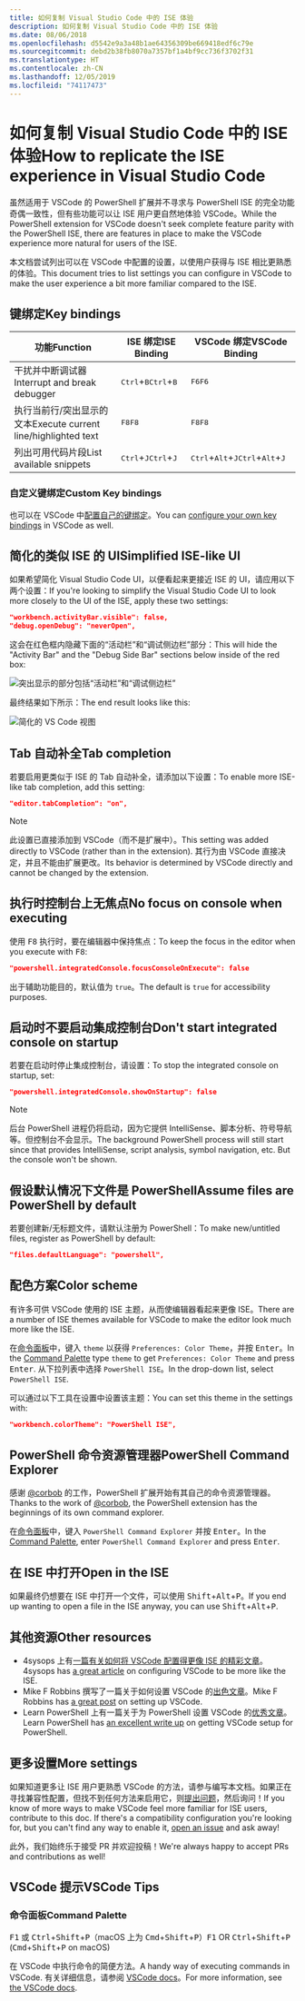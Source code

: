 ```yaml
---
title: 如何复制 Visual Studio Code 中的 ISE 体验
description: 如何复制 Visual Studio Code 中的 ISE 体验
ms.date: 08/06/2018
ms.openlocfilehash: d5542e9a3a48b1ae64356309be669418edf6c79e
ms.sourcegitcommit: debd2b38fb8070a7357bf1a4bf9cc736f3702f31
ms.translationtype: HT
ms.contentlocale: zh-CN
ms.lasthandoff: 12/05/2019
ms.locfileid: "74117473"
---
```

# <a name="how-to-replicate-the-ise-experience-in-visual-studio-code"></a><span data-ttu-id="f1202-103">如何复制 Visual Studio Code 中的 ISE 体验</span><span class="sxs-lookup"><span data-stu-id="f1202-103">How to replicate the ISE experience in Visual Studio Code</span></span>

<span data-ttu-id="f1202-104">虽然适用于 VSCode 的 PowerShell 扩展并不寻求与 PowerShell ISE 的完全功能奇偶一致性，但有些功能可以让 ISE 用户更自然地体验 VSCode。</span><span class="sxs-lookup"><span data-stu-id="f1202-104">While the PowerShell extension for VSCode doesn't seek complete feature parity with the PowerShell ISE, there are features in place to make the VSCode experience more natural for users of the ISE.</span></span>

<span data-ttu-id="f1202-105">本文档尝试列出可以在 VSCode 中配置的设置，以使用户获得与 ISE 相比更熟悉的体验。</span><span class="sxs-lookup"><span data-stu-id="f1202-105">This document tries to list settings you can configure in VSCode to make the user experience a bit more familiar compared to the ISE.</span></span>

## <a name="key-bindings"></a><span data-ttu-id="f1202-106">键绑定</span><span class="sxs-lookup"><span data-stu-id="f1202-106">Key bindings</span></span>

| <span data-ttu-id="f1202-107">功能</span><span class="sxs-lookup"><span data-stu-id="f1202-107">Function</span></span>                              | <span data-ttu-id="f1202-108">ISE 绑定</span><span class="sxs-lookup"><span data-stu-id="f1202-108">ISE Binding</span></span>                  | <span data-ttu-id="f1202-109">VSCode 绑定</span><span class="sxs-lookup"><span data-stu-id="f1202-109">VSCode Binding</span></span>                              |
| ----------------                      | -----------                  | --------------                              |
| <span data-ttu-id="f1202-110">干扰并中断调试器</span><span class="sxs-lookup"><span data-stu-id="f1202-110">Interrupt and break debugger</span></span>          | <span data-ttu-id="f1202-111"><kbd>Ctrl</kbd>+<kbd>B</kbd></span><span class="sxs-lookup"><span data-stu-id="f1202-111"><kbd>Ctrl</kbd>+<kbd>B</kbd></span></span> | <span data-ttu-id="f1202-112"><kbd>F6</kbd></span><span class="sxs-lookup"><span data-stu-id="f1202-112"><kbd>F6</kbd></span></span>                               |
| <span data-ttu-id="f1202-113">执行当前行/突出显示的文本</span><span class="sxs-lookup"><span data-stu-id="f1202-113">Execute current line/highlighted text</span></span> | <span data-ttu-id="f1202-114"><kbd>F8</kbd></span><span class="sxs-lookup"><span data-stu-id="f1202-114"><kbd>F8</kbd></span></span>                | <span data-ttu-id="f1202-115"><kbd>F8</kbd></span><span class="sxs-lookup"><span data-stu-id="f1202-115"><kbd>F8</kbd></span></span>                               |
| <span data-ttu-id="f1202-116">列出可用代码片段</span><span class="sxs-lookup"><span data-stu-id="f1202-116">List available snippets</span></span>               | <span data-ttu-id="f1202-117"><kbd>Ctrl</kbd>+<kbd>J</kbd></span><span class="sxs-lookup"><span data-stu-id="f1202-117"><kbd>Ctrl</kbd>+<kbd>J</kbd></span></span> | <span data-ttu-id="f1202-118"><kbd>Ctrl</kbd>+<kbd>Alt</kbd>+<kbd>J</kbd></span><span class="sxs-lookup"><span data-stu-id="f1202-118"><kbd>Ctrl</kbd>+<kbd>Alt</kbd>+<kbd>J</kbd></span></span> |

### <a name="custom-key-bindings"></a><span data-ttu-id="f1202-119">自定义键绑定</span><span class="sxs-lookup"><span data-stu-id="f1202-119">Custom Key bindings</span></span>

<span data-ttu-id="f1202-120">也可以在 VSCode 中[配置自己的键绑定](https://code.visualstudio.com/docs/getstarted/keybindings#_custom-keybindings-for-refactorings)。</span><span class="sxs-lookup"><span data-stu-id="f1202-120">You can [configure your own key bindings](https://code.visualstudio.com/docs/getstarted/keybindings#_custom-keybindings-for-refactorings) in VSCode as well.</span></span>

## <a name="simplified-ise-like-ui"></a><span data-ttu-id="f1202-121">简化的类似 ISE 的 UI</span><span class="sxs-lookup"><span data-stu-id="f1202-121">Simplified ISE-like UI</span></span>

<span data-ttu-id="f1202-122">如果希望简化 Visual Studio Code UI，以便看起来更接近 ISE 的 UI，请应用以下两个设置：</span><span class="sxs-lookup"><span data-stu-id="f1202-122">If you're looking to simplify the Visual Studio Code UI to look more closely to the UI of the ISE, apply these two settings:</span></span>

```json
"workbench.activityBar.visible": false,
"debug.openDebug": "neverOpen",
```

<span data-ttu-id="f1202-123">这会在红色框内隐藏下面的“活动栏”和“调试侧边栏”部分：</span><span class="sxs-lookup"><span data-stu-id="f1202-123">This will hide the "Activity Bar" and the "Debug Side Bar" sections below inside of the red box:</span></span>

![突出显示的部分包括“活动栏”和“调试侧边栏”](images/How-To-Replicate-the-ISE-Experience-In-VSCode/1-highlighted-sidebar.png)

<span data-ttu-id="f1202-125">最终结果如下所示：</span><span class="sxs-lookup"><span data-stu-id="f1202-125">The end result looks like this:</span></span>

![简化的 VS Code 视图](images/How-To-Replicate-the-ISE-Experience-In-VSCode/2-simplified-ui.png)

## <a name="tab-completion"></a><span data-ttu-id="f1202-127">Tab 自动补全</span><span class="sxs-lookup"><span data-stu-id="f1202-127">Tab completion</span></span>

<span data-ttu-id="f1202-128">若要启用更类似于 ISE 的 Tab 自动补全，请添加以下设置：</span><span class="sxs-lookup"><span data-stu-id="f1202-128">To enable more ISE-like tab completion, add this setting:</span></span>

```json
"editor.tabCompletion": "on",
```

> [!NOTE]
> <span data-ttu-id="f1202-129">此设置已直接添加到 VSCode（而不是扩展中）。</span><span class="sxs-lookup"><span data-stu-id="f1202-129">This setting was added directly to VSCode (rather than in the extension).</span></span> <span data-ttu-id="f1202-130">其行为由 VSCode 直接决定，并且不能由扩展更改。</span><span class="sxs-lookup"><span data-stu-id="f1202-130">Its behavior is determined by VSCode directly and cannot be changed by the extension.</span></span>

## <a name="no-focus-on-console-when-executing"></a><span data-ttu-id="f1202-131">执行时控制台上无焦点</span><span class="sxs-lookup"><span data-stu-id="f1202-131">No focus on console when executing</span></span>

<span data-ttu-id="f1202-132">使用 <kbd>F8</kbd> 执行时，要在编辑器中保持焦点：</span><span class="sxs-lookup"><span data-stu-id="f1202-132">To keep the focus in the editor when you execute with <kbd>F8</kbd>:</span></span>

```json
"powershell.integratedConsole.focusConsoleOnExecute": false
```

<span data-ttu-id="f1202-133">出于辅助功能目的，默认值为 `true`。</span><span class="sxs-lookup"><span data-stu-id="f1202-133">The default is `true` for accessibility purposes.</span></span>

## <a name="dont-start-integrated-console-on-startup"></a><span data-ttu-id="f1202-134">启动时不要启动集成控制台</span><span class="sxs-lookup"><span data-stu-id="f1202-134">Don't start integrated console on startup</span></span>

<span data-ttu-id="f1202-135">若要在启动时停止集成控制台，请设置：</span><span class="sxs-lookup"><span data-stu-id="f1202-135">To stop the integrated console on startup, set:</span></span>

```json
"powershell.integratedConsole.showOnStartup": false
```

> [!NOTE]
> <span data-ttu-id="f1202-136">后台 PowerShell 进程仍将启动，因为它提供 IntelliSense、脚本分析、符号导航等。但控制台不会显示。</span><span class="sxs-lookup"><span data-stu-id="f1202-136">The background PowerShell process will still start since that provides IntelliSense, script analysis, symbol navigation, etc. But the console won't be shown.</span></span>

## <a name="assume-files-are-powershell-by-default"></a><span data-ttu-id="f1202-137">假设默认情况下文件是 PowerShell</span><span class="sxs-lookup"><span data-stu-id="f1202-137">Assume files are PowerShell by default</span></span>

<span data-ttu-id="f1202-138">若要创建新/无标题文件，请默认注册为 PowerShell：</span><span class="sxs-lookup"><span data-stu-id="f1202-138">To make new/untitled files, register as PowerShell by default:</span></span>

```json
"files.defaultLanguage": "powershell",
```

## <a name="color-scheme"></a><span data-ttu-id="f1202-139">配色方案</span><span class="sxs-lookup"><span data-stu-id="f1202-139">Color scheme</span></span>

<span data-ttu-id="f1202-140">有许多可供 VSCode 使用的 ISE 主题，从而使编辑器看起来更像 ISE。</span><span class="sxs-lookup"><span data-stu-id="f1202-140">There are a number of ISE themes available for VSCode to make the editor look much more like the ISE.</span></span>

<span data-ttu-id="f1202-141">在[命令面板]中，键入 `theme` 以获得 `Preferences: Color Theme`，并按 <kbd>Enter</kbd>。</span><span class="sxs-lookup"><span data-stu-id="f1202-141">In the [Command Palette] type `theme` to get `Preferences: Color Theme` and press <kbd>Enter</kbd>.</span></span>
<span data-ttu-id="f1202-142">从下拉列表中选择 `PowerShell ISE`。</span><span class="sxs-lookup"><span data-stu-id="f1202-142">In the drop-down list, select `PowerShell ISE`.</span></span>

<span data-ttu-id="f1202-143">可以通过以下工具在设置中设置该主题：</span><span class="sxs-lookup"><span data-stu-id="f1202-143">You can set this theme in the settings with:</span></span>

```json
"workbench.colorTheme": "PowerShell ISE",
```

## <a name="powershell-command-explorer"></a><span data-ttu-id="f1202-144">PowerShell 命令资源管理器</span><span class="sxs-lookup"><span data-stu-id="f1202-144">PowerShell Command Explorer</span></span>

<span data-ttu-id="f1202-145">感谢 [@corbob](https://github.com/corbob) 的工作，PowerShell 扩展开始有其自己的命令资源管理器。</span><span class="sxs-lookup"><span data-stu-id="f1202-145">Thanks to the work of [@corbob](https://github.com/corbob), the PowerShell extension has the beginnings of its own command explorer.</span></span>

<span data-ttu-id="f1202-146">在[命令面板]中，键入 `PowerShell Command Explorer` 并按 <kbd>Enter</kbd>。</span><span class="sxs-lookup"><span data-stu-id="f1202-146">In the [Command Palette], enter `PowerShell Command Explorer` and press <kbd>Enter</kbd>.</span></span>

## <a name="open-in-the-ise"></a><span data-ttu-id="f1202-147">在 ISE 中打开</span><span class="sxs-lookup"><span data-stu-id="f1202-147">Open in the ISE</span></span>

<span data-ttu-id="f1202-148">如果最终仍想要在 ISE 中打开一个文件，可以使用 <kbd>Shift</kbd>+<kbd>Alt</kbd>+<kbd>P</kbd>。</span><span class="sxs-lookup"><span data-stu-id="f1202-148">If you end up wanting to open a file in the ISE anyway, you can use <kbd>Shift</kbd>+<kbd>Alt</kbd>+<kbd>P</kbd>.</span></span>

## <a name="other-resources"></a><span data-ttu-id="f1202-149">其他资源</span><span class="sxs-lookup"><span data-stu-id="f1202-149">Other resources</span></span>

- <span data-ttu-id="f1202-150">4sysops 上有[一篇有关如何将 VSCode 配置得更像 ISE 的精彩文章](https://4sysops.com/archives/make-visual-studio-code-look-and-behave-like-powershell-ise/)。</span><span class="sxs-lookup"><span data-stu-id="f1202-150">4sysops has [a great article](https://4sysops.com/archives/make-visual-studio-code-look-and-behave-like-powershell-ise/) on configuring VSCode to be more like the ISE.</span></span>
- <span data-ttu-id="f1202-151">Mike F Robbins 撰写了一篇关于如何设置 VSCode 的[出色文章](https://mikefrobbins.com/2017/08/24/how-to-install-visual-studio-code-and-configure-it-as-a-replacement-for-the-powershell-ise/)。</span><span class="sxs-lookup"><span data-stu-id="f1202-151">Mike F Robbins has [a great post](https://mikefrobbins.com/2017/08/24/how-to-install-visual-studio-code-and-configure-it-as-a-replacement-for-the-powershell-ise/) on setting up VSCode.</span></span>
- <span data-ttu-id="f1202-152">Learn PowerShell 上有一篇关于为 PowerShell 设置 VSCode 的[优秀文章](https://www.learnpwsh.com/setup-vs-code-for-powershell/)。</span><span class="sxs-lookup"><span data-stu-id="f1202-152">Learn PowerShell has [an excellent write up](https://www.learnpwsh.com/setup-vs-code-for-powershell/) on getting VSCode setup for PowerShell.</span></span>

## <a name="more-settings"></a><span data-ttu-id="f1202-153">更多设置</span><span class="sxs-lookup"><span data-stu-id="f1202-153">More settings</span></span>

<span data-ttu-id="f1202-154">如果知道更多让 ISE 用户更熟悉 VSCode 的方法，请参与编写本文档。如果正在寻找兼容性配置，但找不到任何方法来启用它，则[提出问题](https://github.com/PowerShell/vscode-powershell/issues/new/choose)，然后询问！</span><span class="sxs-lookup"><span data-stu-id="f1202-154">If you know of more ways to make VSCode feel more familiar for ISE users, contribute to this doc. If there's a compatibility configuration you're looking for, but you can't find any way to enable it, [open an issue](https://github.com/PowerShell/vscode-powershell/issues/new/choose) and ask away!</span></span>

<span data-ttu-id="f1202-155">此外，我们始终乐于接受 PR 并欢迎投稿！</span><span class="sxs-lookup"><span data-stu-id="f1202-155">We're always happy to accept PRs and contributions as well!</span></span>

## <a name="vscode-tips"></a><span data-ttu-id="f1202-156">VSCode 提示</span><span class="sxs-lookup"><span data-stu-id="f1202-156">VSCode Tips</span></span>

### <a name="command-palette"></a><span data-ttu-id="f1202-157">命令面板</span><span class="sxs-lookup"><span data-stu-id="f1202-157">Command Palette</span></span>

<span data-ttu-id="f1202-158"><kbd>F1</kbd> 或 <kbd>Ctrl</kbd>+<kbd>Shift</kbd>+<kbd>P</kbd>（macOS 上为 <kbd>Cmd</kbd>+<kbd>Shift</kbd>+<kbd>P</kbd>）</span><span class="sxs-lookup"><span data-stu-id="f1202-158"><kbd>F1</kbd> OR <kbd>Ctrl</kbd>+<kbd>Shift</kbd>+<kbd>P</kbd> (<kbd>Cmd</kbd>+<kbd>Shift</kbd>+<kbd>P</kbd> on macOS)</span></span>

<span data-ttu-id="f1202-159">在 VSCode 中执行命令的简便方法。</span><span class="sxs-lookup"><span data-stu-id="f1202-159">A handy way of executing commands in VSCode.</span></span>
<span data-ttu-id="f1202-160">有关详细信息，请参阅 [VSCode docs](https://code.visualstudio.com/docs/getstarted/userinterface#_command-palette)。</span><span class="sxs-lookup"><span data-stu-id="f1202-160">For more information, see [the VSCode docs](https://code.visualstudio.com/docs/getstarted/userinterface#_command-palette).</span></span>

[命令面板]: #command-palette
[Command Palette]: #command-palette
